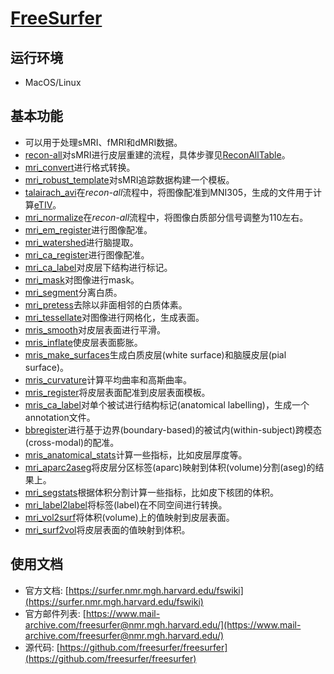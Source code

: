 # [FreeSurfer](https://surfer.nmr.mgh.harvard.edu/)

## 运行环境

* MacOS/Linux

## 基本功能

* 可以用于处理sMRI、fMRI和dMRI数据。
* [recon-all](http://surfer.nmr.mgh.harvard.edu/fswiki/recon-all/)对sMRI进行皮层重建的流程，具体步骤见[ReconAllTable](http://surfer.nmr.mgh.harvard.edu/fswiki/ReconAllTableStableV6.0)。
* [mri_convert](https://surfer.nmr.mgh.harvard.edu/fswiki/mri_convert)进行格式转换。
* [mri\_robust\_template](https://surfer.nmr.mgh.harvard.edu/fswiki/mri_robust_template)对sMRI追踪数据构建一个模板。
* [talairach_avi](https://surfer.nmr.mgh.harvard.edu/fswiki/talairach_avi)在*recon-all*流程中，将图像配准到MNI305，生成的文件用于计算[eTIV](https://surfer.nmr.mgh.harvard.edu/fswiki/eTIV)。
* [mri_normalize](https://surfer.nmr.mgh.harvard.edu/fswiki/mri_normalize)在*recon-all*流程中，将图像白质部分信号调整为110左右。
* [mri\_em\_register](https://surfer.nmr.mgh.harvard.edu/fswiki/mri_em_register)进行图像配准。
* [mri_watershed](https://surfer.nmr.mgh.harvard.edu/fswiki/mri_watershed)进行脑提取。
* [mri\_ca\_register](https://surfer.nmr.mgh.harvard.edu/fswiki/mri_ca_register)进行图像配准。
* [mri\_ca\_label](https://surfer.nmr.mgh.harvard.edu/fswiki/mri_ca_label)对皮层下结构进行标记。
* [mri_mask](https://surfer.nmr.mgh.harvard.edu/fswiki/mri_mask)对图像进行mask。
* [mri_segment](https://surfer.nmr.mgh.harvard.edu/fswiki/mri_segment)分离白质。
* [mri_pretess](https://surfer.nmr.mgh.harvard.edu/fswiki/mri_pretess)去除以非面相邻的白质体素。
* [mri_tessellate](https://surfer.nmr.mgh.harvard.edu/fswiki/mri_tessellate)对图像进行网格化，生成表面。
* [mris_smooth](https://surfer.nmr.mgh.harvard.edu/fswiki/mris_smooth)对皮层表面进行平滑。
* [mris_inflate](https://surfer.nmr.mgh.harvard.edu/fswiki/mris_inflate)使皮层表面膨胀。
* [mris\_make\_surfaces](https://surfer.nmr.mgh.harvard.edu/fswiki/mris_make_surfaces)生成白质皮层(white surface)和脑膜皮层(pial surface)。
* [mris_curvature](https://surfer.nmr.mgh.harvard.edu/fswiki/mris_curvature)计算平均曲率和高斯曲率。
* [mris_register](https://surfer.nmr.mgh.harvard.edu/fswiki/mris_register)将皮层表面配准到皮层表面模板。
* [mris_ca_label](https://surfer.nmr.mgh.harvard.edu/fswiki/mris_ca_label)对单个被试进行结构标记(anatomical labelling)，生成一个annotation文件。
* [bbregister](https://surfer.nmr.mgh.harvard.edu/fswiki/bbregister)进行基于边界(boundary-based)的被试内(within-subject)跨模态(cross-modal)的配准。
* [mris\_anatomical\_stats](https://surfer.nmr.mgh.harvard.edu/fswiki/mris_anatomical_stats)计算一些指标，比如皮层厚度等。
* [mri_aparc2aseg](https://surfer.nmr.mgh.harvard.edu/fswiki/mri_aparc2aseg)将皮层分区标签(aparc)映射到体积(volume)分割(aseg)的结果上。
* [mri_segstats](https://surfer.nmr.mgh.harvard.edu/fswiki/mri_segstats)根据体积分割计算一些指标，比如皮下核团的体积。
* [mri_label2label](https://surfer.nmr.mgh.harvard.edu/fswiki/mri_label2label)将标签(label)在不同空间进行转换。
* [mri_vol2surf](http://surfer.nmr.mgh.harvard.edu/fswiki/mri_vol2surf)将体积(volume)上的值映射到皮层表面。
* [mri_surf2vol](http://surfer.nmr.mgh.harvard.edu/fswiki/mri_surf2vol)将皮层表面的值映射到体积。

## 使用文档

* 官方文档: [https://surfer.nmr.mgh.harvard.edu/fswiki](https://surfer.nmr.mgh.harvard.edu/fswiki)
* 官方邮件列表: [https://www.mail-archive.com/freesurfer@nmr.mgh.harvard.edu/](https://www.mail-archive.com/freesurfer@nmr.mgh.harvard.edu/)
* 源代码: [https://github.com/freesurfer/freesurfer](https://github.com/freesurfer/freesurfer)
